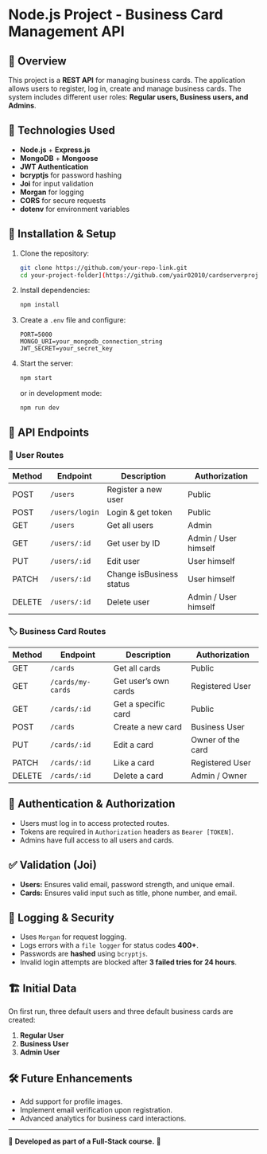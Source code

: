 # Node.js Project - Business Card Management API

## 📌 Overview
This project is a **REST API** for managing business cards. The application allows users to register, log in, create and manage business cards. The system includes different user roles: **Regular users, Business users, and Admins**.

## 🚀 Technologies Used
- **Node.js** + **Express.js**
- **MongoDB** + **Mongoose**
- **JWT Authentication**
- **bcryptjs** for password hashing
- **Joi** for input validation
- **Morgan** for logging
- **CORS** for secure requests
- **dotenv** for environment variables

## 🔑 Installation & Setup
1. Clone the repository:
   ```sh
   git clone https://github.com/your-repo-link.git
   cd your-project-folder](https://github.com/yair02010/cardserverproject.git
   ```
2. Install dependencies:
   ```sh
   npm install
   ```
3. Create a `.env` file and configure:
   ```env
   PORT=5000
   MONGO_URI=your_mongodb_connection_string
   JWT_SECRET=your_secret_key
   ```
4. Start the server:
   ```sh
   npm start
   ```
   or in development mode:
   ```sh
   npm run dev
   ```

## 📌 API Endpoints

### 🧑 User Routes
| Method | Endpoint | Description | Authorization |
|--------|---------|-------------|---------------|
| POST | `/users` | Register a new user | Public |
| POST | `/users/login` | Login & get token | Public |
| GET | `/users` | Get all users | Admin |
| GET | `/users/:id` | Get user by ID | Admin / User himself |
| PUT | `/users/:id` | Edit user | User himself |
| PATCH | `/users/:id` | Change isBusiness status | User himself |
| DELETE | `/users/:id` | Delete user | Admin / User himself |

### 🏷️ Business Card Routes
| Method | Endpoint | Description | Authorization |
|--------|---------|-------------|---------------|
| GET | `/cards` | Get all cards | Public |
| GET | `/cards/my-cards` | Get user’s own cards | Registered User |
| GET | `/cards/:id` | Get a specific card | Public |
| POST | `/cards` | Create a new card | Business User |
| PUT | `/cards/:id` | Edit a card | Owner of the card |
| PATCH | `/cards/:id` | Like a card | Registered User |
| DELETE | `/cards/:id` | Delete a card | Admin / Owner |

## 🔐 Authentication & Authorization
- Users must log in to access protected routes.
- Tokens are required in `Authorization` headers as `Bearer [TOKEN]`.
- Admins have full access to all users and cards.

## ✅ Validation (Joi)
- **Users:** Ensures valid email, password strength, and unique email.
- **Cards:** Ensures valid input such as title, phone number, and email.

## 📄 Logging & Security
- Uses `Morgan` for request logging.
- Logs errors with a `file logger` for status codes **400+**.
- Passwords are **hashed** using `bcryptjs`.
- Invalid login attempts are blocked after **3 failed tries for 24 hours**.

## 🏗 Initial Data
On first run, three default users and three default business cards are created:
1. **Regular User**
2. **Business User**
3. **Admin User**

## 🛠 Future Enhancements
- Add support for profile images.
- Implement email verification upon registration.
- Advanced analytics for business card interactions.

---
📌 **Developed as part of a Full-Stack course.** 🚀


